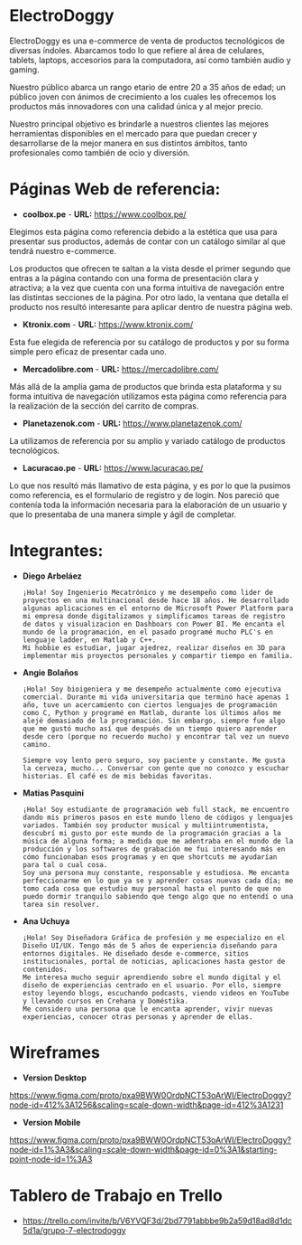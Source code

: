 # ElectroDoggy

ElectroDoggy es una e-commerce de venta de productos tecnológicos de diversas índoles. Abarcamos todo lo que refiere al área de celulares, tablets, laptops, accesorios para la computadora, así como también audio y gaming.

Nuestro público abarca un rango etario de entre 20 a 35 años de edad; un público joven con ánimos de crecimiento a los cuales les ofrecemos los productos más innovadores con una calidad única y al mejor precio.

Nuestro principal objetivo es brindarle a nuestros clientes las mejores herramientas disponibles en el mercado para que puedan crecer y desarrollarse de la mejor manera en sus distintos ámbitos, tanto profesionales como también de ocio y diversión.

# Páginas Web de referencia:

- **coolbox.pe** - **URL:** https://www.coolbox.pe/

Elegimos esta página como referencia debido a la estética que usa para presentar sus productos, además de contar con un catálogo similar al que tendrá nuestro e-commerce.

Los productos que ofrecen te saltan a la vista desde el primer segundo que entras a la página contando con una forma de presentación clara y atractiva; a la vez que cuenta con una forma intuitiva de navegación entre las distintas secciones de la página. Por otro lado, la ventana que detalla el producto nos resultó interesante para aplicar dentro de nuestra página web.

- **Ktronix.com** - **URL:** https://www.ktronix.com/

Esta fue elegida de referencia por su catálogo de productos y por su forma simple pero eficaz de presentar cada uno.

- **Mercadolibre.com** - **URL:** https://mercadolibre.com/

Más allá de la amplia gama de productos que brinda esta plataforma y su forma intuitiva de navegación utilizamos esta página como referencia para la realización de la sección del carrito de compras.

- **Planetazenok.com** - **URL:** https://www.planetazenok.com/

La utilizamos de referencia por su amplio y variado catálogo de productos tecnológicos.

- **Lacuracao.pe** - **URL:** https://www.lacuracao.pe/

Lo que nos resultó más llamativo de esta página, y es por lo que la pusimos como referencia, es el formulario de registro y de login. Nos pareció que contenía toda la información necesaria para la elaboración de un usuario y que lo presentaba de una manera simple y ágil de completar.

# Integrantes:

- **Diego Arbeláez**

      ¡Hola! Soy Ingenierio Mecatrónico y me desempeño como lider de proyectos en una multinacional desde hace 18 años. He desarrollado algunas aplicaciones en el entorno de Microsoft Power Platform para mi empresa donde digitalizamos y simplificamos tareas de registro de datos y visualizacion en Dashboars con Power BI. Me encanta el mundo de la programación, en el pasado programé mucho PLC's en lenguaje ladder, en Matlab y C++.
      Mi hobbie es estudiar, jugar ajedrez, realizar diseños en 3D para implementar mis proyectos personales y compartir tiempo en familia.

- **Angie Bolaños**

      ¡Hola! Soy bioigeniera y me desempeño actualmente como ejecutiva comercial. Durante mi vida universitaria que terminó hace apenas 1 año, tuve un acercamiento con ciertos lenguajes de programación como C, Python y programé en Matlab, durante los últimos años me alejé demasiado de la programación. Sin embargo, siempre fue algo que me gustó mucho así que después de un tiempo quiero aprender desde cero (porque no recuerdo mucho) y encontrar tal vez un nuevo camino.

      Siempre voy lento pero seguro, soy paciente y constante. Me gusta la cerveza, mucho... Conversar con gente que no conozco y escuchar historias. El café es de mis bebidas favoritas.

- **Matias Pasquini**

      ¡Hola! Soy estudiante de programación web full stack, me encuentro dando mis primeros pasos en este mundo lleno de códigos y lenguajes variados. También soy productor musical y multiintrumentista, descubrí mi gusto por este mundo de la programación gracias a la música de alguna forma; a medida que me adentraba en el mundo de la producción y los softwares de grabación me fui interesando más en cómo funcionaban esos programas y en que shortcuts me ayudarían para tal o cual cosa.
      Soy una persona muy constante, responsable y estudiosa. Me encanta perfeccionarme en lo que ya se y aprender cosas nuevas cada día; me tomo cada cosa que estudio muy personal hasta el punto de que no puedo dormir tranquilo sabiendo que tengo algo que no entendí o una tarea sin resolver.

- **Ana Uchuya**

      ¡Hola! Soy Diseñadora Gráfica de profesión y me especializo en el Diseño UI/UX. Tengo más de 5 años de experiencia diseñando para entornos digitales. He diseñado desde e-commerce, sitios institucionales, portal de noticias, aplicaciones hasta gestor de contenidos.
      Me interesa mucho seguir aprendiendo sobre el mundo digital y el diseño de experiencias centrado en el usuario. Por ello, siempre estoy leyendo blogs, escuchando podcasts, viendo videos en YouTube y llevando cursos en Crehana y Doméstika.
      Me considero una persona que le encanta aprender, vivir nuevas experiencias, conocer otras personas y aprender de ellas.

# Wireframes

- **Version Desktop**

https://www.figma.com/proto/pxa9BWW0OrdpNCT53oArWI/ElectroDoggy?node-id=412%3A1256&scaling=scale-down-width&page-id=412%3A1231

- **Version Mobile**

https://www.figma.com/proto/pxa9BWW0OrdpNCT53oArWI/ElectroDoggy?node-id=1%3A3&scaling=scale-down-width&page-id=0%3A1&starting-point-node-id=1%3A3

# Tablero de Trabajo en Trello

- https://trello.com/invite/b/V6YVQF3d/2bd7791abbbe9b2a59d18ad8d1dc5d1a/grupo-7-electrodoggy
